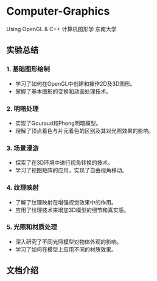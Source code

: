 # Computer-Graphics
Using OpenGL &amp; C++ 计算机图形学 东南大学

## 实验总结

### 1. 基础图形绘制
- 学习了如何在OpenGL中创建和操作2D及3D图形。
- 掌握了基本图形的变换和动画处理技术。

### 2. 明暗处理
- 实现了Gouraud和Phong明暗模型。
- 理解了顶点着色与片元着色的区别及其对光照效果的影响。

### 3. 场景漫游
- 探索了在3D环境中进行视角转换的技术。
- 学习了视图矩阵的应用，实现了自由视角移动。

### 4. 纹理映射
- 了解了纹理映射在增强视觉效果中的作用。
- 应用了纹理技术来增加3D模型的细节和真实感。

### 5. 光照和材质处理
- 深入研究了不同光照模型对物体外观的影响。
- 学习了如何在模型上应用不同的材质效果。

## 文档介绍
